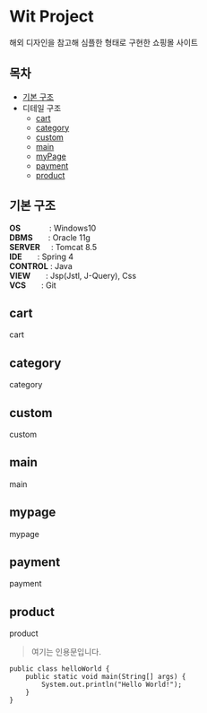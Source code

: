 # Wit Project
해외 디자인을 참고해 심플한 형태로 구현한 쇼핑몰 사이트


## 목차
- [기본 구조](#기본-구조)
- 디테일 구조
  - [cart](#cart)
  - [category](#category)
  - [custom](#custom)
  - [main](#main)
  - [myPage](#mypage)
  - [payment](#payment)
  - [product](#product)


## 기본 구조
**OS** &nbsp; &nbsp; &nbsp; &nbsp; &nbsp; &nbsp; : Windows10<br>
**DBMS** &nbsp; &nbsp; &nbsp; : Oracle 11g<br>
**SERVER** &nbsp; &nbsp; : Tomcat 8.5<br>
**IDE** &nbsp; &nbsp; &nbsp; : Spring 4<br>
**CONTROL** : Java<br>
**VIEW** &nbsp; &nbsp; &nbsp; : Jsp(Jstl, J-Query), Css<br>
**VCS** &nbsp; &nbsp; &nbsp; : Git<br>

## cart
cart

## category
category

## custom
custom

## main
main

## mypage
mypage

## payment
payment

## product
product

> 여기는 인용문입니다.
```
public class helloWorld {
	public static void main(String[] args) {
		System.out.println("Hello World!");
	} 
}
```
